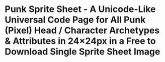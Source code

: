 # Punk Sprite Sheet - A Unicode-Like Universal Code Page for All Punk (Pixel) Head / Character Archetypes & Attributes in 24×24px in a Free to Download Single Sprite Sheet Image


